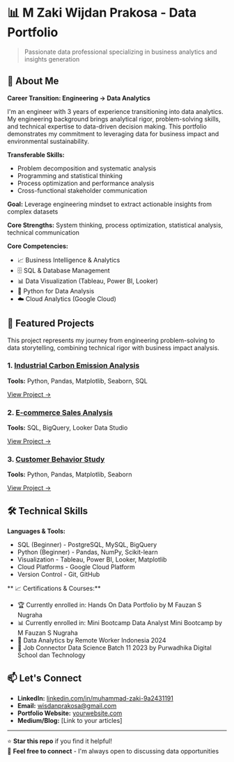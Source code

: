 # 📊 M Zaki Wijdan Prakosa - Data Portfolio

> Passionate data professional specializing in business analytics and insights generation

## 👋 About Me

**Career Transition: Engineering → Data Analytics**

I'm an engineer with 3 years of experience transitioning into data analytics. My engineering background brings analytical rigor, problem-solving skills, and technical expertise to data-driven decision making. This portfolio demonstrates my commitment to leveraging data for business impact and environmental sustainability.

**Transferable Skills:** 
- Problem decomposition and systematic analysis
- Programming and statistical thinking
- Process optimization and performance analysis
- Cross-functional stakeholder communication

**Goal:** Leverage engineering mindset to extract actionable insights from complex datasets

**Core Strengths:** System thinking, process optimization, statistical analysis, technical communication

**Core Competencies:**
- 📈 Business Intelligence & Analytics
- 🗄️ SQL & Database Management  
- 📊 Data Visualization (Tableau, Power BI, Looker)
- 🐍 Python for Data Analysis
- ☁️ Cloud Analytics (Google Cloud)

## 🚀 Featured Projects
This project represents my journey from engineering problem-solving to data storytelling, combining technical rigor with business impact analysis.

### 1. [Industrial Carbon Emission Analysis](./projects/01-Industrial-Carbon-Emission-Analysis)
**Tools:** Python, Pandas, Matplotlib, Seaborn, SQL  

[View Project →](./projects/01-Industrial-Carbon-Emission-Analysis)

### 2. [E-commerce Sales Analysis](./projects/02-retail-sales-analysis)
**Tools:** SQL, BigQuery, Looker Data Studio  

[View Project →](./projects/02-retail-sales-analysis)

### 3. [Customer Behavior Study](./projects/03-customer-behavior-study)
**Tools:** Python, Pandas, Matplotlib, Seaborn  

[View Project →](./projects/03-customer-behavior-study)


## 🛠️ Technical Skills

**Languages & Tools:**
- SQL (Beginner) - PostgreSQL, MySQL, BigQuery
- Python (Beginner) - Pandas, NumPy, Scikit-learn
- Visualization - Tableau, Power BI, Looker, Matplotlib
- Cloud Platforms - Google Cloud Platform
- Version Control - Git, GitHub

** 📈 Certifications & Courses:**
- 🏆 Currently enrolled in: Hands On Data Portfolio by M Fauzan S Nugraha
- 📊 Currently enrolled in: Mini Bootcamp Data Analyst Mini Bootcamp by M Fauzan S Nugraha
- 🎯 Data Analytics by Remote Worker Indonesia 2024
- 👥 Job Connector Data Science Batch 11 2023 by Purwadhika Digital School dan Technology 


## 📫 Let's Connect

- **LinkedIn:** [linkedin.com/in/muhammad-zaki-9a2431191](www.linkedin.com/in/muhammad-zaki-9a2431191)
- **Email:** wisdanprakosa@gmail.com
- **Portfolio Website:** [yourwebsite.com]()
- **Medium/Blog:** [Link to your articles]

---

⭐ **Star this repo** if you find it helpful!  
🔗 **Feel free to connect** - I'm always open to discussing data opportunities
